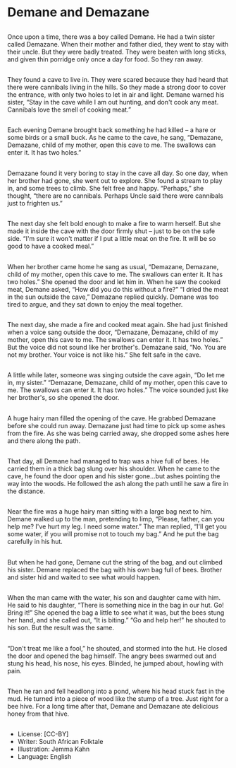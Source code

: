 # Demane and Demazane

##
Once upon a time, there was a boy called Demane.
He had a twin sister called Demazane.
When their mother and father died, they went to stay with their uncle.
But they were badly treated.
They were beaten with long sticks, and given thin porridge only once a day for food.
So they ran away.

##
They found a cave to live in. They
were scared because they had
heard that there were cannibals
living in the hills.
So they made a strong door to
cover the entrance, with only two
holes to let in air and light.
Demane warned his sister, “Stay in
the cave while I am out hunting,
and don't cook any meat. Cannibals
love the smell of cooking meat.”

##
Each evening Demane brought back
something he had killed – a hare or
some birds or a small buck.
As he came to the cave, he sang,
“Demazane, Demazane, child of
my mother, open this cave to me.
The swallows can enter it. It has
two holes.”

##
Demazane found it very boring to
stay in the cave all day. So one day,
when her brother had gone, she
went out to explore.
She found a stream to play in, and
some trees to climb. She felt free
and happy. “Perhaps,” she thought,
“there are no cannibals. Perhaps
Uncle said there were cannibals just
to frighten us.”

##
The next day she felt bold enough to make a fire to warm herself.
But she made it inside the cave with the door firmly shut – just to be on the safe side.
“I'm sure it won't matter if I put a little meat on the fire. It will be so good to have a cooked
meal.”

##
When her brother came home he
sang as usual,
“Demazane, Demazane, child of
my mother, open this cave to me.
The swallows can enter it. It has
two holes.”
She opened the door and let him in.
When he saw the cooked meat,
Demane asked, “How did you do
this without a fire?”
“I dried the meat in the sun outside
the cave,” Demazane replied
quickly. Demane was too tired to
argue, and they sat down to enjoy
the meal together.

##
The next day, she made a fire and
cooked meat again. She had just
finished when a voice sang outside
the door,
“Demazane, Demazane, child of
my mother, open this cave to me.
The swallows can enter it.
It has two holes.”
But the voice did not sound like her
brother's. Demazane said, “No. You
are not my brother. Your voice is not
like his.” She felt safe in the cave.

##
A little while later, someone was
singing outside the cave again, “Do
let me in, my sister.”
“Demazane, Demazane, child of
my mother, open this cave to me.
The swallows can enter it. It has
two holes.”
The voice sounded just like her
brother's, so she opened the door.

##
A huge hairy man filled the opening
of the cave. He grabbed Demazane
before she could run away.
Demazane just had time to pick up
some ashes from the fire.
As she was being carried away, she
dropped some ashes here and there
along the path.

##
That day, all Demane had managed
to trap was a hive full of bees. He
carried them in a thick bag slung
over his shoulder.
When he came to the cave, he
found the door open and his sister
gone…but ashes pointing the way
into the woods.
He followed the ash along the path
until he saw a fire in the distance.

##
Near the fire was a huge hairy man
sitting with a large bag next to him.
Demane walked up to the man,
pretending to limp, “Please, father,
can you help me? I've hurt my leg. I
need some water.”
The man replied, “I'll get you some
water, if you will promise not to
touch my bag.” And he put the bag
carefully in his hut.

##
But when he had gone, Demane cut
the string of the bag, and out
climbed his sister.
Demane replaced the bag with his
own bag full of bees. Brother and
sister hid and waited to see what
would happen.

##
When the man came with the
water, his son and daughter came
with him.
He said to his daughter, “There is
something nice in the bag in our
hut. Go! Bring it!”
She opened the bag a little to see
what it was, but the bees stung her
hand, and she called out, “It is
biting.”
“Go and help her!” he shouted to
his son. But the result was the
same.

##
“Don't treat me like a fool,” he
shouted, and stormed into the hut.
He closed the door and opened the
bag himself.
The angry bees swarmed out and
stung his head, his nose, his eyes.
Blinded, he jumped about, howling
with pain.

##
Then he ran and fell headlong into a
pond, where his head stuck fast in
the mud.
He turned into a piece of wood like
the stump of a tree. Just right for a
bee hive.
For a long time after that, Demane
and Demazane ate delicious honey
from that hive.

##
* License: [CC-BY]
* Writer: South African Folktale
* Illustration: Jemma Kahn
* Language: English
